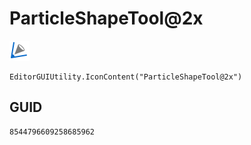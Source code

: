 # ParticleShapeTool@2x
![](/img/ParticleShapeTool@2x.png)

``` CSharp
EditorGUIUtility.IconContent("ParticleShapeTool@2x")
```
## GUID
```
8544796609258685962
```
